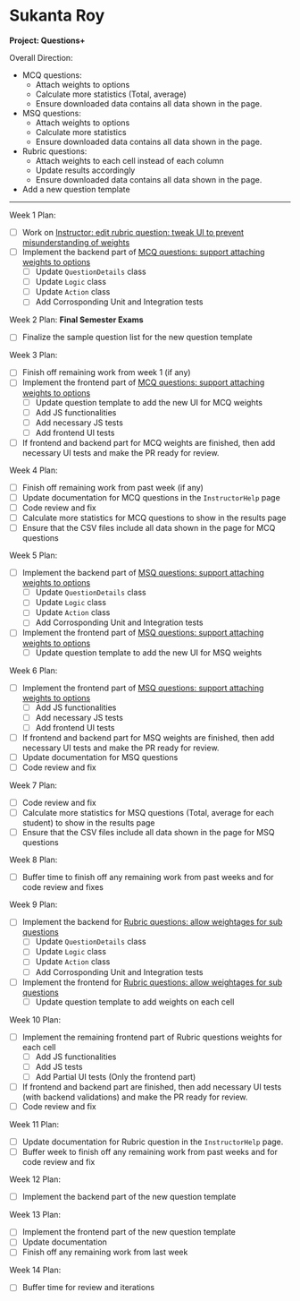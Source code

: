 # Sukanta Roy

**Project: Questions+**

Overall Direction:
- MCQ questions:
	- Attach weights to options
	- Calculate more statistics (Total, average)
	- Ensure downloaded data contains all data shown in the page.
- MSQ questions:
	- Attach weights to options
	- Calculate more statistics
	- Ensure downloaded data contains all data shown in the page.
- Rubric questions:
	- Attach weights to each cell instead of each column
	- Update results accordingly
	- Ensure downloaded data contains all data shown in the page.
- Add a new question template
---

Week 1 Plan:
- [ ] Work on [Instructor: edit rubric question: tweak UI to prevent misunderstanding of weights](https://github.com/TEAMMATES/teammates/issues/8824)
- [ ] Implement the backend part of [MCQ questions: support attaching weights to options](https://github.com/TEAMMATES/teammates/issues/2776)
	- [ ] Update `QuestionDetails` class
	- [ ] Update `Logic` class
	- [ ] Update `Action` class
	- [ ] Add Corrosponding Unit and Integration tests

Week 2 Plan:
**Final Semester Exams**
- [ ] Finalize the sample question list for the new question template

Week 3 Plan:
- [ ] Finish off remaining work from week 1 (if any)
- [ ] Implement the frontend part of [MCQ questions: support attaching weights to options](https://github.com/TEAMMATES/teammates/issues/2776)
	- [ ] Update question template to add the new UI for MCQ weights
	- [ ] Add JS functionalities
	- [ ] Add necessary JS tests
	- [ ] Add frontend UI tests
- [ ] If frontend and backend part for MCQ weights are finished, then add necessary UI tests and make the PR ready for review.

Week 4 Plan:
- [ ] Finish off remaining work from past week (if any)
- [ ] Update documentation for MCQ questions in the `InstructorHelp` page
- [ ] Code review and fix
- [ ] Calculate more statistics for MCQ questions to show in the results page
- [ ] Ensure that the CSV files include all data shown in the page for MCQ questions

Week 5 Plan:
- [ ] Implement the backend part of [MSQ questions: support attaching weights to options](https://github.com/TEAMMATES/teammates/issues/7281)
	- [ ] Update `QuestionDetails` class
	- [ ] Update `Logic` class
	- [ ] Update `Action` class
	- [ ] Add Corrosponding Unit and Integration tests
- [ ] Implement the frontend part of [MSQ questions: support attaching weights to options](https://github.com/TEAMMATES/teammates/issues/7281)
	- [ ] Update question template to add the new UI for MSQ weights

Week 6 Plan:
- [ ] Implement the frontend part of [MSQ questions: support attaching weights to options](https://github.com/TEAMMATES/teammates/issues/7281)
	- [ ] Add JS functionalities
	- [ ] Add necessary JS tests
	- [ ] Add frontend UI tests
- [ ] If frontend and backend part for MSQ weights are finished, then add necessary UI tests and make the PR ready for review.
- [ ] Update documentation for MSQ questions
- [ ] Code review and fix

Week 7 Plan:
- [ ] Code review and fix
- [ ] Calculate more statistics for MSQ questions (Total, average for each student) to show in the results page
- [ ] Ensure that the CSV files include all data shown in the page for MSQ questions

Week 8 Plan:
- [ ] Buffer time to finish off any remaining work from past weeks and for code review and fixes

Week 9 Plan:
- [ ] Implement the backend for [Rubric questions: allow weightages for sub questions](https://github.com/TEAMMATES/teammates/issues/7224)
	- [ ] Update `QuestionDetails` class
	- [ ] Update `Logic` class
	- [ ] Update `Action` class
	- [ ] Add Corrosponding Unit and Integration tests
- [ ] Implement the frontend for [Rubric questions: allow weightages for sub questions](https://github.com/TEAMMATES/teammates/issues/7224)
	- [ ] Update question template to add weights on each cell

Week 10 Plan:
- [ ] Implement the remaining frontend part of Rubric questions weights for each cell
	- [ ] Add JS functionalities
	- [ ] Add JS tests
	- [ ] Add Partial UI tests (Only the frontend part)
- [ ] If frontend and backend part are finished, then add necessary UI tests (with backend validations) and make the PR ready for review.
- [ ] Code review and fix

Week 11 Plan:
- [ ] Update documentation for Rubric question in the `InstructorHelp` page.
- [ ] Buffer week to finish off any remaining work from past weeks and for code review and fix

Week 12 Plan:
- [ ] Implement the backend part of the new question template

Week 13 Plan:
- [ ] Implement the frontend part of the new question template
- [ ] Update documentation
- [ ] Finish off any remaining work from last week

Week 14 Plan:
- [ ] Buffer time for review and iterations
